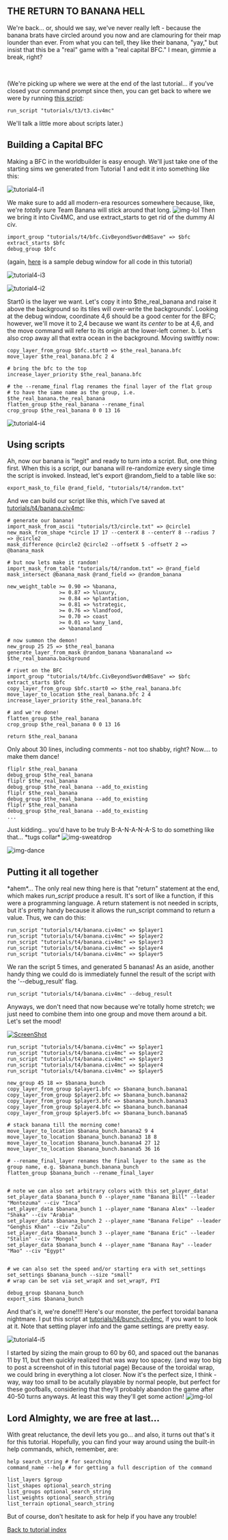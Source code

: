 ## THE RETURN TO BANANA HELL

We're back... or, should we say, we've never really left - because the banana brats have circled around you now and are clamouring for their map lounder than ever. From what you can tell, they like their banana, "yay," but insist that this be a "real" game with a "real capital BFC." I mean, gimmie a break, right?

<p align="center">
    <img src="t3/dancing.gif" alt=""/> <img src="t3/dancing.gif"  alt=""/> <img src="t3/dancing.gif"  alt=""/> <img src="t3/dancing.gif"  alt=""/> <img src="t3/dancing.gif"  alt=""/> <img src="t3/dancing.gif"  alt=""/> <img src="t3/dancing.gif"  alt=""/> <img src="t3/dancing.gif"  alt=""/>
</p>

(We're picking up where we were at the end of the last tutorial... if you've closed your command prompt since then, you can get back to where we were by running [this script](t3/t3.civ4mc):

    run_script "tutorials/t3/t3.civ4mc"
    
We'll talk a little more about scripts later.)

## Building a Capital BFC

Making a BFC in the worldbuilder is easy enough. We'll just take one of the starting sims we generated from Tutorial 1 and edit it into something like this:

![tutorial4-i1](t4/i1.png)

We make sure to add all modern-era resources somewhere because, like, we're *totally* sure Team Banana will stick around that long. ![img-lol](t4/lol.gif) Then we bring it into Civ4MC, and use extract_starts to get rid of the dummy AI civ.

    import_group "tutorials/t4/bfc.CivBeyondSwordWBSave" => $bfc
    extract_starts $bfc
    debug_group $bfc
    
(again, [here](http://media.rhizzone.net/civ4mc/t3.html) is a sample debug window for all code in this tutorial)
    
![tutorial4-i3](t4/i3.png)

![tutorial4-i2](t4/i2.png)

Start0 is the layer we want. Let's copy it into $the_real_banana and raise it above the background so its tiles will over-write the backgrounds'. Looking at the debug window, coordinate 4,6 should be a good center for the BFC; however, we'll move it to 2,4 because we want its *center* to be at 4,6, and the move command will refer to its origin at the lower-left corner. b. Let's also crop away all that extra ocean in the background. Moving switftly now:

    copy_layer_from_group $bfc.start0 => $the_real_banana.bfc
    move_layer $the_real_banana.bfc 2 4
    
    # bring the bfc to the top
    increase_layer_priority $the_real_banana.bfc
    
    # the --rename_final flag renames the final layer of the flat group
    # to have the same name as the group, i.e. $the_real_banana.the_real_banana
    flatten_group $the_real_banana --rename_final
    crop_group $the_real_banana 0 0 13 16

![tutorial4-i4](t4/i4.png)

## Using scripts

Ah, now our banana is "legit" and ready to turn into a script. But, one thing first. When this is a script, our banana will re-randomize every single time the script is invoked. Instead, let's export @random_field to a table like so:

    export_mask_to_file @rand_field, "tutorials/t4/random.txt"
    
And we can build our script like this, which I've saved at [tutorials/t4/banana.civ4mc](t4/banana.civ4mc):

    # generate our banana!
    import_mask_from_ascii "tutorials/t3/circle.txt" => @circle1
    new_mask_from_shape *circle 17 17 --centerX 8 --centerY 8 --radius 7 => @circle2
    mask_difference @circle2 @circle2 --offsetX 5 -offsetY 2 => @banana_mask

    # but now lets make it random!
    import_mask_from_table "tutorials/t4/random.txt" => @rand_field
    mask_intersect @banana_mask @rand_field => @random_banana

    new_weight_table >= 0.90 => %banana,
                     >= 0.87 => %luxury,
                     >= 0.84 => %plantation,
                     >= 0.81 => %strategic,
                     >= 0.76 => %landfood,
                     >= 0.70 => coast
                     >= 0.01 => %any_land,
                     => %bananaland

    # now summon the demon!
    new_group 25 25 => $the_real_banana
    generate_layer_from_mask @random_banana %bananaland => $the_real_banana.background

    # rivet on the BFC
    import_group "tutorials/t4/bfc.CivBeyondSwordWBSave" => $bfc
    extract_starts $bfc
    copy_layer_from_group $bfc.start0 => $the_real_banana.bfc
    move_layer_to_location $the_real_banana.bfc 2 4
    increase_layer_priority $the_real_banana.bfc

    # and we're done!
    flatten_group $the_real_banana
    crop_group $the_real_banana 0 0 13 16

    return $the_real_banana
    
Only about 30 lines, including comments - not too shabby, right? Now.... to make them dance!

    fliplr $the_real_banana
    debug_group $the_real_banana
    fliplr $the_real_banana
    debug_group $the_real_banana --add_to_existing
    fliplr $the_real_banana
    debug_group $the_real_banana --add_to_existing
    fliplr $the_real_banana
    debug_group $the_real_banana --add_to_existing
    ...
    
Just kidding... you'd have to be truly B-A-N-A-N-A-S to do something like that... &#42;tugs collar&#42; ![img-sweatdrop](t4/sweatdrop.gif)

![img-dance](t4/dance.png)

## Putting it all together

&#42;ahem&#42;... The only real new thing here is that "return" statement at the end, which makes *run_script* produce a result. It's sort of like a function, if this were a programming language. A return statement is not needed in scripts, but it's pretty handy because it allows the run_script command to return a value. Thus, we can do this:

    run_script "tutorials/t4/banana.civ4mc" => $player1
    run_script "tutorials/t4/banana.civ4mc" => $player2
    run_script "tutorials/t4/banana.civ4mc" => $player3
    run_script "tutorials/t4/banana.civ4mc" => $player4
    run_script "tutorials/t4/banana.civ4mc" => $player5
    
We ran the script 5 times, and generated 5 bananas! As an aside, another handy thing we could do is immediately funnel the result of the script with the '--debug_result' flag.

    run_script "tutorials/t4/banana.civ4mc" --debug_result

Anyways, we don't need that now because we're totally home stretch; we just need to combine them into one group and move them around a bit. Let's set the mood!

[![ScreenShot](t4/banana_boat.jpg)](https://www.youtube.com/watch?v=PMigXnXMhQ4)
    
    run_script "tutorials/t4/banana.civ4mc" => $player1
    run_script "tutorials/t4/banana.civ4mc" => $player2
    run_script "tutorials/t4/banana.civ4mc" => $player3
    run_script "tutorials/t4/banana.civ4mc" => $player4
    run_script "tutorials/t4/banana.civ4mc" => $player5

    new_group 45 18 => $banana_bunch
    copy_layer_from_group $player1.bfc => $banana_bunch.banana1
    copy_layer_from_group $player2.bfc => $banana_bunch.banana2
    copy_layer_from_group $player3.bfc => $banana_bunch.banana3
    copy_layer_from_group $player4.bfc => $banana_bunch.banana4
    copy_layer_from_group $player5.bfc => $banana_bunch.banana5

    # stack banana till the morning come!
    move_layer_to_location $banana_bunch.banana2 9 4
    move_layer_to_location $banana_bunch.banana3 18 8
    move_layer_to_location $banana_bunch.banana4 27 12
    move_layer_to_location $banana_bunch.banana5 36 16

    # --rename_final_layer renames the final layer to the same as the group name, e.g. $banana_bunch.banana_bunch
    flatten_group $banana_bunch --rename_final_layer
    
    
    # note we can also set arbitrary colors with this set_player_data!
    set_player_data $banana_bunch 0 --player_name "Banana Bill" --leader "Montezuma" --civ "Inca"
    set_player_data $banana_bunch 1 --player_name "Banana Alex" --leader "Shaka" --civ "Arabia"
    set_player_data $banana_bunch 2 --player_name "Banana Felipe" --leader "Genghis Khan" --civ "Zulu"
    set_player_data $banana_bunch 3 --player_name "Banana Eric" --leader "Stalin" --civ "Mongol"
    set_player_data $banana_bunch 4 --player_name "Banana Ray" --leader "Mao" --civ "Egypt"
    
    
    # we can also set the speed and/or starting era with set_settings
    set_settings $banana_bunch --size "small"
    # wrap can be set via set_wrapX and set_wrapY, FYI
    
    debug_group $banana_bunch
    export_sims $banana_bunch
     
And that's it, we're done!!!! Here's our monster, the perfect toroidal banana nightmare. I put this script at [tutorials/t4/bunch.civ4mc](t4/bunch.civ4mc), if you want to look at it. Note that setting player info and the game settings are pretty easy.

![tutorial4-i5](t4/i5.png)

I started by sizing the main group to 60 by 60, and spaced out the bananas 11 by 11, but then quickly realized that was way too spacey. (and way too big to post a screenshot of in this tutorial page) Because of the toroidal wrap, we could bring in everything a lot closer. Now it's the perfect size, I think - way, way too small to be acutally playable by normal people, but perfect for these goofballs, considering that they'll probably abandon the game after 40-50 turns anyways. At least this way they'll get some action! ![img-lol](t4/lol.gif)

## Lord Almighty, we are free at last...

With great reluctance, the devil lets you go... and also, it turns out that's it for this tutorial. Hopefully, you can find your way around using the built-in help commands, which, remember, are:

    help search_string # for searching
    command_name --help # for getting a full description of the command
    
    list_layers $group
    list_shapes optional_search_string
    list_groups optional_search_string
    list_weights optional_search_string
    list_terrain optional_search_string
    
But of course, don't hesitate to ask for help if you have any trouble!

[Back to tutorial index](Readme.md)